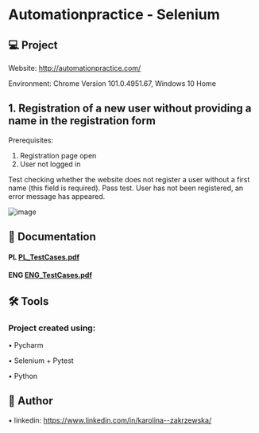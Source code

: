# Automationpractice - Selenium

## 💻 Project
Website: http://automationpractice.com/

Environment: Chrome Version 101.0.4951.67, Windows 10 Home


## 1. Registration of a new user without providing a name in the registration form

Prerequisites:

1. Registration page open
2. User not logged in


Test checking whether the website does not register a user without a first name (this field is required).
Pass test. User has not been registered, an error message has appeared.

![image](https://user-images.githubusercontent.com/92153501/169701769-88bc1244-664a-4562-b87c-75cbe79acc3b.png)



## 📓 Documentation
#### PL [PL_TestCases.pdf](https://github.com/KarolinaZakrzewska/Selenium_test_automationpractice/blob/main/PL_TestCases.pdf) 

#### ENG [ENG_TestCases.pdf](https://github.com/KarolinaZakrzewska/Selenium_test_automationpractice/blob/main/ENG_TestCases.pdf) 


## 🛠 Tools

### Project created using:


•	Pycharm

•	Selenium + Pytest

•	Python



## 💬 Author

•	linkedin: https://www.linkedin.com/in/karolina--zakrzewska/

